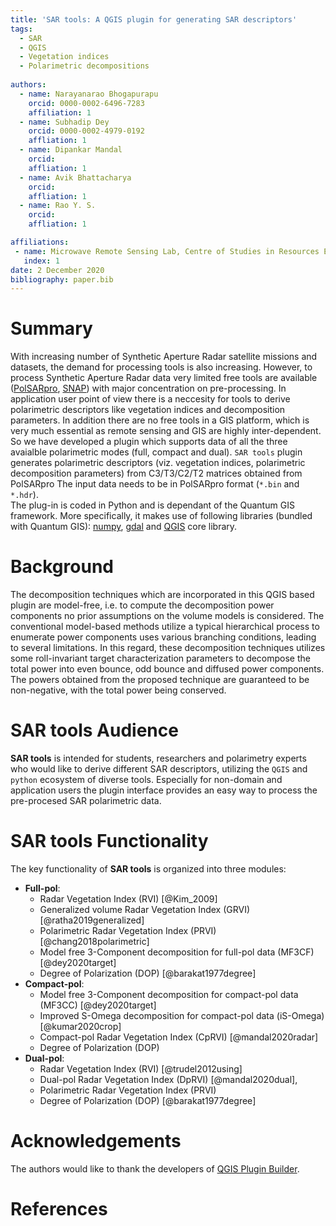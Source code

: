 ```yaml
---
title: 'SAR tools: A QGIS plugin for generating SAR descriptors'
tags:
  - SAR
  - QGIS
  - Vegetation indices
  - Polarimetric decompositions
  
authors:
  - name: Narayanarao Bhogapurapu
    orcid: 0000-0002-6496-7283
    affiliation: 1
  - name: Subhadip Dey
  	orcid: 0000-0002-4979-0192
  	affliation: 1
  - name: Dipankar Mandal
  	orcid:
  	affliation: 1
  - name: Avik Bhattacharya
  	orcid:
  	affliation: 1
  - name: Rao Y. S.
  	orcid:
  	affliation: 1

affiliations:
 - name: Microwave Remote Sensing Lab, Centre of Studies in Resources Engineering, Indian Institute of Technology Bombay, Mumbai-400076, India
   index: 1
date: 2 December 2020
bibliography: paper.bib
---
```


# Summary
With increasing number of Synthetic Aperture Radar satellite missions and datasets, the demand for processing tools is also increasing. However, to process Synthetic Aperture Radar data very limited free tools are available ([PolSARpro](https://earth.esa.int/web/polsarpro/home), [SNAP](https://step.esa.int/main/toolboxes/snap/)) with major concentration on pre-processing. In application user point of view there is a neccesity for tools to derive polarimetric descriptors like vegetation indices and decomposition parameters. In addition there are no free tools in a GIS platform, which is very much essential as remote sensing and GIS are highly inter-dependent. So we have developed a plugin which supports data of all the three avaialble polarimetric modes (full, compact and dual).
```SAR tools``` plugin generates polarimetric descriptors (viz. vegetation indices, polarimetric decomposition parameters) from C3/T3/C2/T2 matrices obtained from PolSARpro The input data needs to be in PolSARpro format (```*.bin``` and ```*.hdr```). 	
The plug-in is coded in Python and is dependant of the Quantum GIS framework. More specifically, it makes use of following libraries (bundled with Quantum GIS): [numpy](https://numpy.org/), [gdal](https://gdal.org/) and [QGIS](https://qgis.org/en/site/index.html) core library.

# Background
The decomposition techniques which are incorporated in this QGIS based plugin are model-free, i.e. to compute the decomposition power components no prior assumptions on the volume models is considered. The conventional model-based methods utilize a typical hierarchical process to enumerate power components uses various branching conditions, leading to several limitations. In this regard, these decomposition techniques utilizes some roll-invariant target characterization parameters to decompose the total power into even bounce, odd bounce and diffused power components. The powers obtained from the proposed technique are guaranteed to be non-negative, with the total power being conserved.

# SAR tools Audience

**SAR tools** is intended for students, researchers and polarimetry experts who would like to derive different SAR descriptors, utilizing the ```QGIS``` and ```python``` ecosystem of diverse tools. Especially for non-domain and application users the plugin interface provides an easy way to process the pre-procesed SAR polarimetric data. 

# SAR tools Functionality

The key functionality of **SAR tools** is organized into three modules:
  - **Full-pol**: 
    - Radar Vegetation Index (RVI) [@Kim_2009]
    - Generalized volume Radar Vegetation Index (GRVI) [@ratha2019generalized]
    - Polarimetric Radar Vegetation Index (PRVI) [@chang2018polarimetric] 
    - Model free 3-Component decomposition for full-pol data (MF3CF) [@dey2020target]
    - Degree of Polarization (DOP) [@barakat1977degree]
  - **Compact-pol**:
    - Model free 3-Component decomposition for compact-pol data (MF3CC) [@dey2020target]
    - Improved S-Omega decomposition for compact-pol data (iS-Omega) [@kumar2020crop]
    - Compact-pol Radar Vegetation Index (CpRVI) [@mandal2020radar]
    - Degree of Polarization (DOP) 
  - **Dual-pol**:
    - Radar Vegetation Index (RVI) [@trudel2012using]
    - Dual-pol Radar Vegetation Index (DpRVI) [@mandal2020dual], 
    - Polarimetric Radar Vegetation Index (PRVI) 
    - Degree of Polarization (DOP) [@barakat1977degree]

# Acknowledgements
The authors would like to thank the developers of [QGIS Plugin Builder](https://github.com/g-sherman/Qgis-Plugin-Builder). 
	
# References
